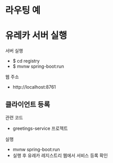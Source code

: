 # 라우팅 예

# 유레카 서버 실행

서버 실행
* $ cd registry
* $ mvnw spring-boot:run

웹 주소
* http://localhost:8761

## 클라이언트 등록

관련 코드
* greetings-service 프로젝트

실행
* mvnw spring-boot:run
* 실행 후 유레카 레지스트리 웹에서 서비스 등록 확인


